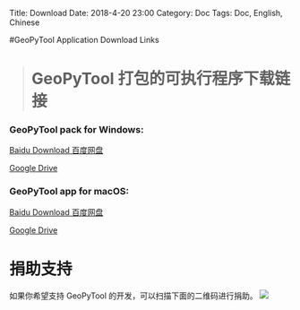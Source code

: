 Title: Download
Date: 2018-4-20 23:00
Category: Doc
Tags: Doc, English, Chinese

#GeoPyTool Application Download Links
># GeoPyTool 打包的可执行程序下载链接


### GeoPyTool pack for Windows:
[Baidu Download 百度网盘](https://pan.baidu.com/s/1kIEMaYmAJSlVlRGg2Xh4zg)

[Google Drive](https://drive.google.com/open?id=1KV_8kX0FVaCKQI2HpkENjr4B8xzHbBgx)




### GeoPyTool app for macOS:
[Baidu Download 百度网盘](https://pan.baidu.com/s/1jXcef1Ha350AxmEJQe9vUA)

[Google Drive](https://drive.google.com/open?id=1Y3tZd5CdT_T4dIe9g1dRoyBr8mxodvQw)




# 捐助支持

如果你希望支持 GeoPyTool 的开发，可以扫描下面的二维码进行捐助。
![](https://raw.githubusercontent.com/GeoPyTool/GeoPyTool/master/img/WeChatQrCode.png)

